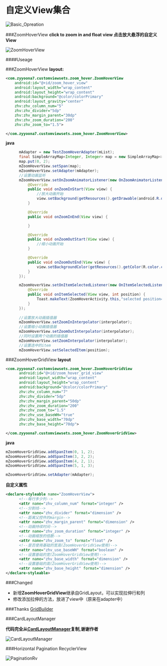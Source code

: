 # 自定义View集合

![Basic_Opreation](https://github.com/zyyoona7/CustomViewSets/blob/master/images/basic_operation.gif)

###ZoomHoverView
**click to zoom in and float view  点击放大悬浮的自定义View**

![ZoomHoverView](https://github.com/zyyoona7/CustomViewSets/blob/master/images/zoomhover.gif)

####Useage

###ZoomHoverView
**layout:**
  ```xml
  <com.zyyoona7.customviewsets.zoom_hover.ZoomHoverView
      android:id="@+id/zoom_hover_view"
      android:layout_width="wrap_content"
      android:layout_height="wrap_content"
      android:background="@color/colorPrimary"
      android:layout_gravity="center"
      zhv:zhv_column_num="5"
      zhv:zhv_divider="5dp"
      zhv:zhv_margin_parent="30dp"
      zhv:zhv_zoom_duration="200"
      zhv:zhv_zoom_to="1.5">

  </com.zyyoona7.customviewsets.zoom_hover.ZoomHoverView>
  ```
**java**
  ```java
        mAdapter = new TestZoomHoverAdapter(mList);
        final SimpleArrayMap<Integer, Integer> map = new SimpleArrayMap<>();
        map.put(0, 2);
        mZoomHoverView.setSpan(map);
        mZoomHoverView.setAdapter(mAdapter);
        //设置动画监听
        mZoomHoverView.setOnZoomAnimatorListener(new OnZoomAnimatorListener() {
            @Override
            public void onZoomInStart(View view) {
                //放大动画开始
                view.setBackground(getResources().getDrawable(android.R.drawable.dialog_holo_light_frame));
            }

            @Override
            public void onZoomInEnd(View view) {

            }

            @Override
            public void onZoomOutStart(View view) {
                //缩小动画开始
            }

            @Override
            public void onZoomOutEnd(View view) {
                view.setBackgroundColor(getResources().getColor(R.color.colorAccent));
            }
        });

        mZoomHoverView.setOnItemSelectedListener(new OnItemSelectedListener() {
            @Override
            public void onItemSelected(View view, int position) {
                Toast.makeText(ZoomHoverActivity.this,"selected position="+position,Toast.LENGTH_SHORT).show();
            }
        });
        
        //设置放大动画插值器
        mZoomHoverView.setZoomInInterpolator(interpolator);
        //设置缩小动画插值器
        mZoomHoverView.setZoomOutInterpolator(interpolator);
        //同时设置两个动画的插值器
        mZoomHoverView.setZoomInterpolator(interpolator);
        //设置选中的item
        mZoomHoverView.setSelectedItem(position);
  ```
###ZoomHoverGridView 
**layout**
```xml
<com.zyyoona7.customviewsets.zoom_hover.ZoomHoverGridView
      android:id="@+id/zoom_hover_grid_view"
      android:layout_width="wrap_content"
      android:layout_height="wrap_content"
      android:background="@color/colorPrimary"
      zhv:zhv_column_num="7"
      zhv:zhv_divider="5dp"
      zhv:zhv_margin_parent="50dp"
      zhv:zhv_zoom_duration="200"
      zhv:zhv_zoom_to="1.5"
      zhv:zhv_use_baseWH="true"
      zhv:zhv_base_width="70dp"
      zhv:zhv_base_height="70dp">

</com.zyyoona7.customviewsets.zoom_hover.ZoomHoverGridView>
```
**java**
```java
mZoomHoverGridView.addSpanItem(0, 1, 2);
mZoomHoverGridView.addSpanItem(3, 2, 2);
mZoomHoverGridView.addSpanItem(4, 2, 1);
mZoomHoverGridView.addSpanItem(5, 1, 3);

mZoomHoverGridView.setAdapter(mAdapter);
```
  **自定义属性**
  ```xml
  <declare-styleable name="ZoomHoverView">
        <!--每行多少列-->
        <attr name="zhv_column_num" format="integer" />
        <!--分割线-->
        <attr name="zhv_divider" format="dimension" />
        <!--距离父控件的margin-->
        <attr name="zhv_margin_parent" format="dimension" />
        <!--动画持续时间-->
        <attr name="zhv_zoom_duration" format="integer" />
        <!--动画缩放的倍数-->
        <attr name="zhv_zoom_to" format="float" />
        <!--是否使用基础的宽高(ZoomHoverGridView使用)-->
        <attr name="zhv_use_baseWH" format="boolean" />
        <!--设置基础的宽(ZoomHoverGridView使用)-->
        <attr name="zhv_base_width" format="dimension" />
        <!--设置基础的高(ZoomHoverGridView使用)-->
        <attr name="zhv_base_height" format="dimension" />
  </declare-styleable>
  ```
###Changed
  - 新增**ZoomHoverGridView**继承自GridLayout，可以实现拉伸行和列
  - 修改添加拉伸的方法，放进了view中（原来在adapter中）

###Thanks
[GridBuilder](https://github.com/Eason90/GridBuilder)

###CardLayoutManager

  **代码完全从[CardLayoutManager](https://github.com/qibin0506/CardLayoutManager)复制,谢谢作者**

  ![CardLayoutManager](https://github.com/zyyoona7/CustomViewSets/blob/master/images/cardLayoutManager.gif)
  
###Horizontal Pagination RecyclerView

  ![PaginationRv](https://github.com/zyyoona7/CustomViewSets/blob/master/images/paginationRv.gif)
